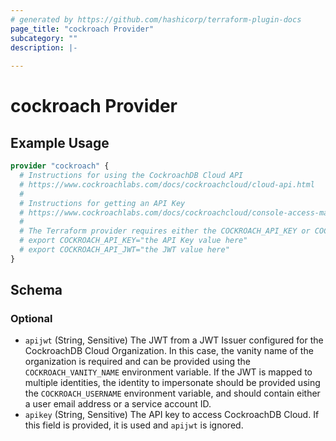 ```yaml
---
# generated by https://github.com/hashicorp/terraform-plugin-docs
page_title: "cockroach Provider"
subcategory: ""
description: |-
  
---
```


# cockroach Provider



## Example Usage

```terraform
provider "cockroach" {
  # Instructions for using the CockroachDB Cloud API
  # https://www.cockroachlabs.com/docs/cockroachcloud/cloud-api.html
  #
  # Instructions for getting an API Key
  # https://www.cockroachlabs.com/docs/cockroachcloud/console-access-management.html#api-access
  #
  # The Terraform provider requires either the COCKROACH_API_KEY or COCKROACH_API_JWT environment variable for performing authentication.
  # export COCKROACH_API_KEY="the API Key value here"
  # export COCKROACH_API_JWT="the JWT value here"
}
```

<!-- schema generated by tfplugindocs -->
## Schema

### Optional

- `apijwt` (String, Sensitive) The JWT from a JWT Issuer configured for the CockroachDB Cloud Organization.
In this case, the vanity name of the organization is required and can be provided using the `COCKROACH_VANITY_NAME` environment variable. If the JWT is mapped to multiple identities, the identity to impersonate should be provided using the `COCKROACH_USERNAME` environment variable, and should contain either a user email address or a service account ID.
- `apikey` (String, Sensitive) The API key to access CockroachDB Cloud.
If this field is provided, it is used and `apijwt` is ignored.
